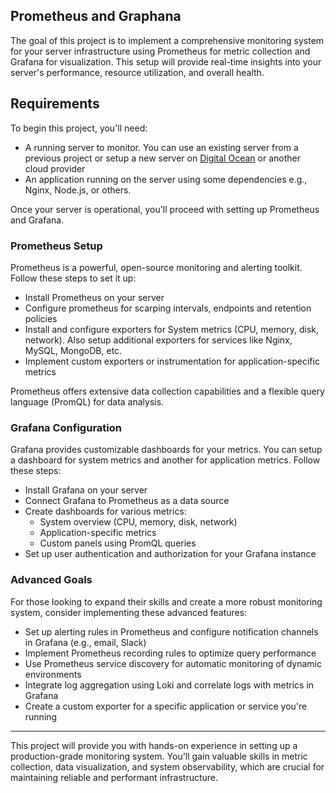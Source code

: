 ## Prometheus and Graphana


The goal of this project is to implement a comprehensive monitoring system for your server infrastructure using Prometheus for metric collection and Grafana for visualization. This setup will provide real-time insights into your server's performance, resource utilization, and overall health.

## Requirements

To begin this project, you'll need:

* A running server to monitor. You can use an existing server from a previous project or setup a new server on [Digital Ocean](https://m.do.co/c/b29aa8845df8) or another cloud provider
* An application running on the server using some dependencies e.g., Nginx, Node.js, or others.

Once your server is operational, you'll proceed with setting up Prometheus and Grafana.

### Prometheus Setup

Prometheus is a powerful, open-source monitoring and alerting toolkit. Follow these steps to set it up:

* Install Prometheus on your server
* Configure prometheus for scarping intervals, endpoints and retention policies
* Install and configure exporters for System metrics (CPU, memory, disk, network). Also setup additional exporters for services like Nginx, MySQL, MongoDB, etc.
* Implement custom exporters or instrumentation for application-specific metrics

Prometheus offers extensive data collection capabilities and a flexible query language (PromQL) for data analysis.

### Grafana Configuration

Grafana provides customizable dashboards for your metrics. You can setup a dashboard for system metrics and another for application metrics. Follow these steps:

* Install Grafana on your server
* Connect Grafana to Prometheus as a data source
* Create dashboards for various metrics:
  * System overview (CPU, memory, disk, network)
  * Application-specific metrics
  * Custom panels using PromQL queries
* Set up user authentication and authorization for your Grafana instance

### Advanced Goals

For those looking to expand their skills and create a more robust monitoring system, consider implementing these advanced features:

* Set up alerting rules in Prometheus and configure notification channels in Grafana (e.g., email, Slack)
* Implement Prometheus recording rules to optimize query performance
* Use Prometheus service discovery for automatic monitoring of dynamic environments
* Integrate log aggregation using Loki and correlate logs with metrics in Grafana
* Create a custom exporter for a specific application or service you're running

---

This project will provide you with hands-on experience in setting up a production-grade monitoring system. You'll gain valuable skills in metric collection, data visualization, and system observability, which are crucial for maintaining reliable and performant infrastructure.
